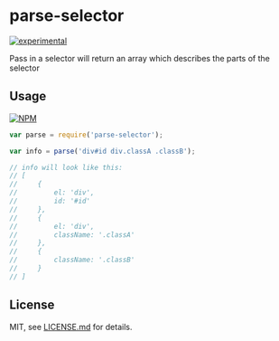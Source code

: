 # parse-selector

[![experimental](http://badges.github.io/stability-badges/dist/experimental.svg)](http://github.com/badges/stability-badges)

Pass in a selector will return an array which describes the parts of the selector

## Usage

[![NPM](https://nodei.co/npm/parse-selector.png)](https://www.npmjs.com/package/parse-selector)

```javascript
var parse = require('parse-selector');

var info = parse('div#id div.classA .classB');

// info will look like this:
// [
//     {
//         el: 'div',
//         id: '#id'
//     },
//     {
//         el: 'div',
//         className: '.classA'
//     },
//     {
//         className: '.classB'
//     }
// ]
```

## License

MIT, see [LICENSE.md](http://github.com/Jam3/parse-selector/blob/master/LICENSE.md) for details.
